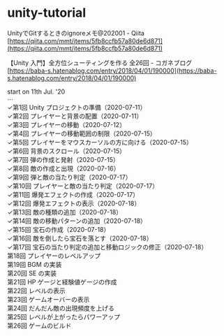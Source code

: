 # unity-tutorial
  
UnityでGitするときのignoreメモ@202001 - Qiita  
[https://qiita.com/mmt/items/5fb8ccfb57a80de6d871](https://qiita.com/mmt/items/5fb8ccfb57a80de6d871)  
  
【Unity 入門】全方位シューティングを作る 全26回 - コガネブログ  
[https://baba-s.hatenablog.com/entry/2018/04/01/190000](https://baba-s.hatenablog.com/entry/2018/04/01/190000)  
  
start on 11th Jul. '20  
⋯  
✓第1回 Unity プロジェクトの準備（2020-07-11）  
✓第2回 プレイヤーと背景の配置（2020-07-11）  
✓第3回 プレイヤーの移動（2020-07-12）  
✓第4回 プレイヤーの移動範囲の制限（2020-07-15）  
✓第5回 プレイヤーをマウスカーソルの方に向ける（2020-07-15）  
✓第6回 背景のスクロール（2020-07-15）  
✓第7回 弾の作成と発射（2020-07-15）  
✓第8回 敵の作成と出現（2020-07-16）  
✓第9回 弾と敵の当たり判定（2020-07-17）  
✓第10回 プレイヤーと敵の当たり判定（2020-07-17）  
✓第11回 爆発エフェクトの作成（2020-07-17）  
✓第12回 爆発エフェクトの表示（2020-07-18）  
✓第13回 敵の種類の追加（2020-07-18）  
✓第14回 敵の移動パターンの追加（2020-07-18）  
✓第15回 宝石の作成（2020-07-18）  
✓第16回 敵を倒したら宝石を落とす（2020-07-18）  
✓第17回 宝石の当たり判定の追加と移動ロジックの修正（2020-07-18）  
第18回 プレイヤーのレベルアップ  
第19回 BGM の実装  
第20回 SE の実装  
第21回 HP ゲージと経験値ゲージの作成  
第22回 レベルの表示  
第23回 ゲームオーバーの表示  
第24回 だんだん敵の出現頻度を上げる  
第25回 レベルが上がったらパワーアップ  
第26回 ゲームのビルド  
